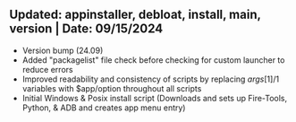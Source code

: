 ## Updated: appinstaller, debloat, install, main, version | Date: 09/15/2024
- Version bump (24.09)
- Added "packagelist" file check before checking for custom launcher to reduce errors
- Improved readability and consistency of scripts by replacing $args[1]/$1 variables with $app/option throughout all scripts
- Initial Windows & Posix install script (Downloads and sets up Fire-Tools, Python, & ADB and creates app menu entry)

